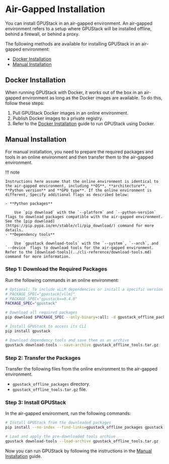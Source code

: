 # Air-Gapped Installation

You can install GPUStack in an air-gapped environment. An air-gapped environment refers to a setup where GPUStack will be installed offline, behind a firewall, or behind a proxy.

The following methods are available for installing GPUStack in an air-gapped environment:

- [Docker Installation](#docker-installation)
- [Manual Installation](#manual-installation)

## Docker Installation

When running GPUStack with Docker, it works out of the box in an air-gapped environment as long as the Docker images are available. To do this, follow these steps:

1. Pull GPUStack Docker images in an online environment.
2. Publish Docker images to a private registry.
3. Refer to the [Docker Installation](docker-installation.md) guide to run GPUStack using Docker.

## Manual Installation

For manual installation, you need to prepare the required packages and tools in an online environment and then transfer them to the air-gapped environment.

!!! note

    Instructions here assume that the online environment is identical to the air-gapped environment, including **OS**, **architecture**, **Python version** and **GPU type**. If the online environment is different, Specify additional flags as described below:

    - **Python packages**

        Use `pip download` with the `--platform` and `--python-version` flags to download packages compatible with the air-gapped environment. See the [pip download](https://pip.pypa.io/en/stable/cli/pip_download/) command for more details.
    - **Dependency tools**

        Use `gpustack download-tools` with the `--system`, `--arch`, and `--device` flags to download tools for the air-gapped environment. Refer to the [download-tools](../cli-reference/download-tools.md) command for more information.

### Step 1: Download the Required Packages

Run the following commands in an online environment:

```bash
# Optional: To include vLLM dependencies or install a specific version
# PACKAGE_SPEC="gpustack[vllm]"
# PACKAGE_SPEC="gpustack==0.4.0"
PACKAGE_SPEC="gpustack"

# Download all required packages
pip download $PACKAGE_SPEC --only-binary=:all: -d gpustack_offline_packages

# Install GPUStack to access its CLI
pip install gpustack

# Download dependency tools and save them as an archive
gpustack download-tools --save-archive gpustack_offline_tools.tar.gz
```

### Step 2: Transfer the Packages

Transfer the following files from the online environment to the air-gapped environment.

- `gpustack_offline_packages` directory.
- `gpustack_offline_tools.tar.gz` file.

### Step 3: Install GPUStack

In the air-gapped environment, run the following commands:

```bash
# Install GPUStack from the downloaded packages
pip install --no-index --find-links=gpustack_offline_packages gpustack

# Load and apply the pre-downloaded tools archive
gpustack download-tools --load-archive gpustack_offline_tools.tar.gz
```

Now you can run GPUStack by following the instructions in the [Manual Installation](manual-installation.md#run-gpustack) guide.
